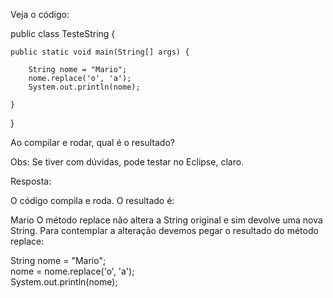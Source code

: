 Veja o código:

public class TesteString {

    public static void main(String[] args) {

        String nome = "Mario";
        nome.replace('o', 'a');
        System.out.println(nome);

    }

}

Ao compilar e rodar, qual é o resultado?

Obs: Se tiver com dúvidas, pode testar no Eclipse, claro.

Resposta:

O código compila e roda. O resultado é:

Mario
O método replace não altera a String original e sim devolve uma nova String. Para contemplar a alteração devemos pegar o resultado do método replace:

String nome = "Mario";<br>
nome = nome.replace('o', 'a');<br>
System.out.println(nome);<br>